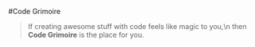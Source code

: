 #Code Grimoire

>If creating awesome stuff with code feels like magic to you,\n
>then **Code Grimoire** is the place for you.
